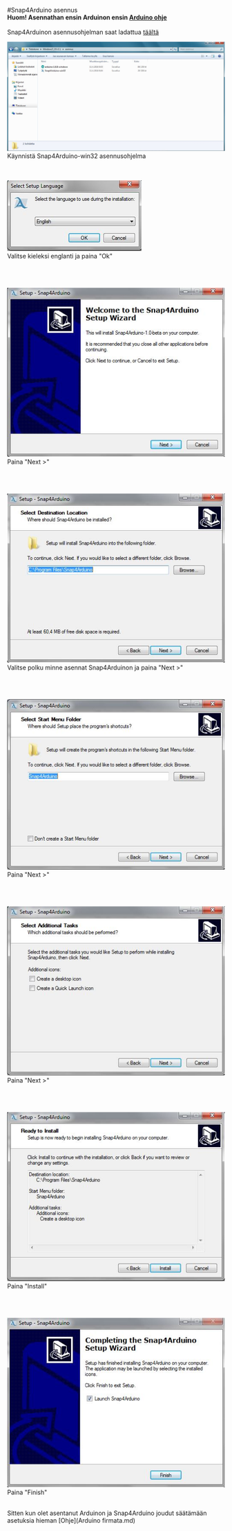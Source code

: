 #Snap4Arduino asennus
<br>
**Huom! Asennathan ensin Arduinon ensin [Arduino ohje](Arduino_ohje.md)**
<br><br>
Snap4Arduinon asennusohjelman saat ladattua [täältä](https://github.com/opinsys/Snap4Arduino/releases/tag/v1.1)


![](kuvat/Arduino_asennus1.JPG)
Käynnistä Snap4Arduino-win32 asennusohjelma


<br><br>
![](kuvat/Snap4Arduino_asennus1.JPG)
<br>Valitse kieleksi englanti ja paina "Ok"<br><br><br><br>

![](kuvat/Snap4Arduino_asennus2.JPG)
<br>Paina "Next >"<br><br><br><br>

![](kuvat/Snap4Arduino_asennus3.JPG)
<br>Valitse polku minne asennat Snap4Arduinon ja paina "Next >"<br><br><br><br>

![](kuvat/Snap4Arduino_asennus4.JPG)
<br>Paina "Next >"<br><br><br><br>

![](kuvat/Snap4Arduino_asennus5.JPG)
<br>Paina "Next >"<br><br><br><br>

![](kuvat/Snap4Arduino_asennus6.JPG)
<br>Paina "Install"<br><br><br><br>

![](kuvat/Snap4Arduino_asennus7.JPG)
<br>Paina "Finish"
<br><br>

Sitten kun olet asentanut Arduinon ja Snap4Arduino joudut säätämään asetuksia hieman [Ohje](Arduino firmata.md)
